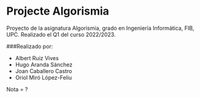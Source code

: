# Projecte Algorismia
Proyecto de la asignatura Algorismia, grado en Ingeniería Informática, FIB, UPC. Realizado el Q1 del curso 2022/2023.

###Realizado por:
- Albert Ruiz Vives
- Hugo Aranda Sánchez
- Joan Caballero Castro
- Oriol Miró López-Feliu

Nota = ?


